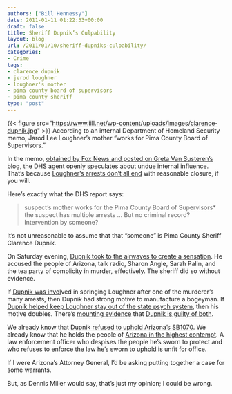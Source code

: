 ```yaml
---
authors: ["Bill Hennessy"]
date: 2011-01-11 01:22:33+00:00
draft: false
title: Sheriff Dupnik’s Culpability
layout: blog
url: /2011/01/10/sheriff-dupniks-culpability/
categories:
- Crime
tags:
- clarence dupnik
- jerod loughner
- loughner's mother
- pima county board of supervisors
- pima county sheriff
type: "post"
---
```


{{< figure src="https://www.iill.net/wp-content/uploads/images/clarence-dupnik.jpg" >}}
According to an internal Department of Homeland Security memo, Jarod Lee Loughner’s mother “works for Pima County Board of Supervisors.”

 

In the memo, [obtained by Fox News and posted on Greta Van Susteren’s blog](https://gretawire.blogs.foxnews.com/latest-on-shooting-of-congresswoman-giffords-motivation-anti-semitic-and-she-was-the-target/), the DHS agent openly speculates about undue internal influence. That’s because [Loughner’s arrests don’t all end](https://atlasshrugs2000.typepad.com/atlas_shrugs/2011/01/arizona-shooter-loughner-has-gun-despite-criminal-record.html) with reasonable closure, if you will.

 

Here’s exactly what the DHS report says:

 

>   
> 
> suspect’s mother works for the Pima County Board of Supervisors* the suspect has multiple arrests ... But no criminal record? Intervention by someone?
> 
> 

 

It’s not unreasonable to assume that that “someone” is Pima County Sheriff Clarence Dupnik.

 

On Saturday evening, [Dupnik took to the airwaves to create a sensation](https://www.foxnews.com/politics/2011/01/10/dupnik-friends-critics-remarks-arizona-shooting/). He accused the people of Arizona, talk radio, Sharon Angle, Sarah Palin, and the tea party of complicity in murder, effectively. The sheriff did so without evidence.

 

If [Dupnik was invol](https://thechollajumps.wordpress.com/2011/01/09/jared-loughner-is-a-product-of-sheriff-dupniks-office/)ved in springing Loughner after one of the murderer’s many arrests, then Dupnik had strong motive to manufacture a bogeyman. If [Dupnik helped keep Loughner stay out of the state psych system](https://www.redstate.com/moe_lane/2011/01/10/did-dupnik-dismiss-loughner-threat/), then his motive doubles. There’s [mounting evidence](https://gatewaypundit.rightnetwork.com/2011/01/report-sheriff-knew-about-loughners-actions-previous-threats-failed-to-act/) that [Dupnik is guilty of both](https://extranosalley.com/?p=8731). 

 

We already know that [Dupnik refused to uphold Arizona’s SB1070](https://www.nydailynews.com/news/national/2010/04/29/2010-04-29_arizona_sheriff_clarence_dupnik_refuses_to_enforce_states_new_racist_immigration.html). We already know that he holds the people of [Arizona in the highest contempt](https://scaredmonkeys.com/2011/01/09/pima-county-sheriff-clarence-dupnik-blames-arizonas-%E2%80%9Cprejudice-bigotry%E2%80%9D-for-shooting-of-u-s-rep-giffords-by-jared-lee-loughner/). A law enforcement officer who despises the people he’s sworn to protect and who refuses to enforce the law he’s sworn to uphold is unfit for office.

 

If I were Arizona’s Attorney General, I’d be asking putting together a case for some warrants. 

 

But, as Dennis Miller would say, that’s just my opinion; I could be wrong. 
